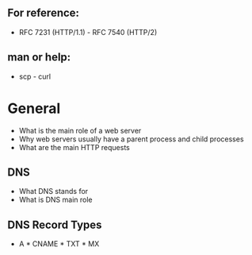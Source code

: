 ## For reference:

- RFC 7231 (HTTP/1.1)   - RFC 7540 (HTTP/2)

## man or help:
- scp   - curl

# General
* What is the main role of a web server
* Why web servers usually have a parent process and child processes
* What are the main HTTP requests
## DNS
* What DNS stands for
* What is DNS main role
## DNS Record Types
* A   * CNAME   * TXT   * MX
